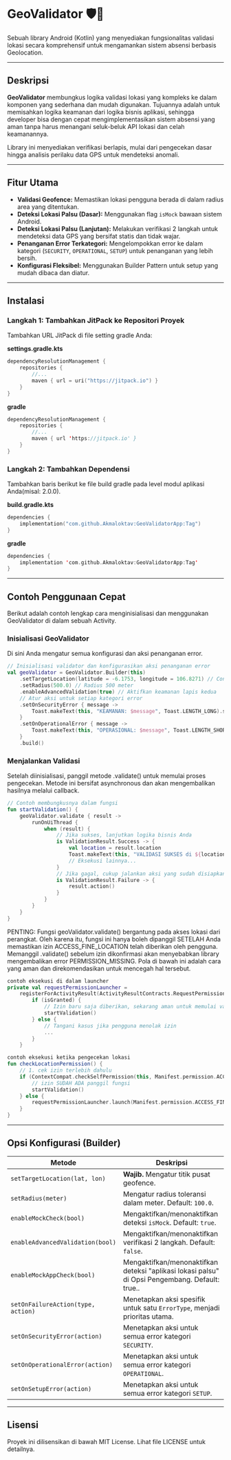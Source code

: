 # GeoValidator 🛡️📍

Sebuah library Android (Kotlin) yang menyediakan fungsionalitas validasi lokasi secara komprehensif untuk mengamankan sistem absensi berbasis Geolocation.

---

## Deskripsi

**GeoValidator** membungkus logika validasi lokasi yang kompleks ke dalam komponen yang sederhana dan mudah digunakan. Tujuannya adalah untuk memisahkan logika keamanan dari logika bisnis aplikasi, sehingga developer bisa dengan cepat mengimplementasikan sistem absensi yang aman tanpa harus menangani seluk-beluk API lokasi dan celah keamanannya.

Library ini menyediakan verifikasi berlapis, mulai dari pengecekan dasar hingga analisis perilaku data GPS untuk mendeteksi anomali.

---

## Fitur Utama

* **Validasi Geofence:** Memastikan lokasi pengguna berada di dalam radius area yang ditentukan.
* **Deteksi Lokasi Palsu (Dasar):** Menggunakan flag `isMock` bawaan sistem Android.
* **Deteksi Lokasi Palsu (Lanjutan):** Melakukan verifikasi 2 langkah untuk mendeteksi data GPS yang bersifat statis dan tidak wajar.
* **Penanganan Error Terkategori:** Mengelompokkan error ke dalam kategori (`SECURITY`, `OPERATIONAL`, `SETUP`) untuk penanganan yang lebih bersih.
* **Konfigurasi Fleksibel:** Menggunakan Builder Pattern untuk setup yang mudah dibaca dan diatur.

---

## Instalasi

### Langkah 1: Tambahkan JitPack ke Repositori Proyek
Tambahkan URL JitPack di file setting gradle Anda:

**settings.gradle.kts**
```kotlin
dependencyResolutionManagement {
    repositories {
        //...
        maven { url = uri("https://jitpack.io") }
    }
}
```

**gradle**
```kotlin
dependencyResolutionManagement {
    repositories {
        //...
        maven { url 'https://jitpack.io' }
    }
}
```

### Langkah 2: Tambahkan Dependensi
Tambahkan baris berikut ke file build gradle pada level modul aplikasi Anda(misal: 2.0.0).

**build.gradle.kts**
```kotlin
dependencies {
    implementation("com.github.Akmaloktav:GeoValidatorApp:Tag")
}
```

**gradle**
```kotlin
dependencies {
    implementation 'com.github.Akmaloktav:GeoValidatorApp:Tag'
}
```

---

## Contoh Penggunaan Cepat
Berikut adalah contoh lengkap cara menginisialisasi dan menggunakan GeoValidator di dalam sebuah Activity.

### Inisialisasi GeoValidator
Di sini Anda mengatur semua konfigurasi dan aksi penanganan error.

```kotlin
// Inisialisasi validator dan konfigurasikan aksi penanganan error
val geoValidator = GeoValidator.Builder(this)
    .setTargetLocation(latitude = -6.1753, longitude = 106.8271) // Contoh: Monas
    .setRadius(500.0) // Radius 500 meter
    .enableAdvancedValidation(true) // Aktifkan keamanan lapis kedua
    // Atur aksi untuk setiap kategori error
    .setOnSecurityError { message -> 
        Toast.makeText(this, "KEAMANAN: $message", Toast.LENGTH_LONG).show() 
    }
    .setOnOperationalError { message -> 
        Toast.makeText(this, "OPERASIONAL: $message", Toast.LENGTH_SHORT).show() 
    }
    .build()
```
### Menjalankan Validasi
Setelah diinisialisasi, panggil metode .validate() untuk memulai proses pengecekan. Metode ini bersifat asynchronous dan akan mengembalikan hasilnya melalui callback.

```kotlin
// Contoh membungkusnya dalam fungsi
fun startValidation() {
    geoValidator.validate { result ->
        runOnUiThread {
            when (result) {
                // Jika sukses, lanjutkan logika bisnis Anda
                is ValidationResult.Success -> {
                    val location = result.location
                    Toast.makeText(this, "VALIDASI SUKSES di ${location.latitude}", Toast.LENGTH_SHORT).show()
                    // Eksekusi lainnya...
                }
                // Jika gagal, cukup jalankan aksi yang sudah disiapkan
                is ValidationResult.Failure -> {
                    result.action()
                }
            }
        }
    }
}
```
PENTING: Fungsi geoValidator.validate() bergantung pada akses lokasi dari perangkat. Oleh karena itu, fungsi ini hanya boleh dipanggil SETELAH Anda memastikan izin ACCESS_FINE_LOCATION telah diberikan oleh pengguna. Memanggil .validate() sebelum izin dikonfirmasi akan menyebabkan library mengembalikan error PERMISSION_MISSING. Pola di bawah ini adalah cara yang aman dan direkomendasikan untuk mencegah hal tersebut.
```kotlin
contoh eksekusi di dalam launcher
private val requestPermissionLauncher =
    registerForActivityResult(ActivityResultContracts.RequestPermission()) { isGranted: Boolean ->
        if (isGranted) {
            // Izin baru saja diberikan, sekarang aman untuk memulai validasi
            startValidation() 
        } else {
            // Tangani kasus jika pengguna menolak izin
            ...
        }
    }

contoh eksekusi ketika pengecekan lokasi
fun checkLocationPermission() {
    // 1. cek izin terlebih dahulu
    if (ContextCompat.checkSelfPermission(this, Manifest.permission.ACCESS_FINE_LOCATION) == PackageManager.PERMISSION_GRANTED) {
        // izin SUDAH ADA panggil fungsi
        startValidation()
    } else {
        requestPermissionLauncher.launch(Manifest.permission.ACCESS_FINE_LOCATION)
    }
}
```

---

## Opsi Konfigurasi (Builder)
| Metode | Deskripsi |
| --- | --- |
| `setTargetLocation(lat, lon)` | **Wajib.** Mengatur titik pusat geofence. |
| `setRadius(meter)` | Mengatur radius toleransi dalam meter. Default: `100.0`. |
| `enableMockCheck(bool)` | Mengaktifkan/menonaktifkan deteksi `isMock`. Default: `true`. |
| `enableAdvancedValidation(bool)` | Mengaktifkan/menonaktifkan verifikasi 2 langkah. Default: `false`. |
| `enableMockAppCheck(bool)` | Mengaktifkan/menonaktifkan deteksi "aplikasi lokasi palsu" di Opsi Pengembang. Default: true.. |
| `setOnFailureAction(type, action)` | Menetapkan aksi spesifik untuk satu `ErrorType`, menjadi prioritas utama. |
| `setOnSecurityError(action)` | Menetapkan aksi untuk semua error kategori `SECURITY`. |
| `setOnOperationalError(action)` | Menetapkan aksi untuk semua error kategori `OPERATIONAL`. |
| `setOnSetupError(action)`| Menetapkan aksi untuk semua error kategori `SETUP`. |

---

## Lisensi
Proyek ini dilisensikan di bawah MIT License. Lihat file LICENSE untuk detailnya.
